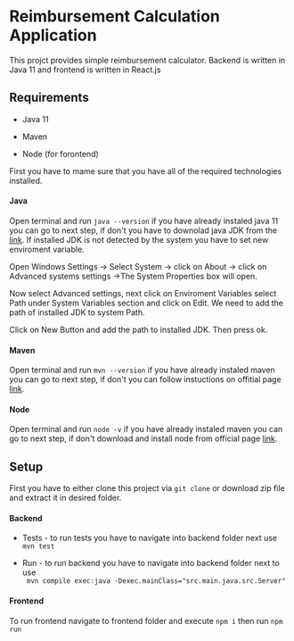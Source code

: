 # Reimbursement Calculation Application

This projct provides simple reimbursement calculator. Backend is written in Java 11 and frontend is written in React.js

## Requirements

  * Java 11
  
  * Maven
  
  * Node (for forontend)


First you have to mame sure that you have all of the required technologies installed.

#### Java
 Open terminal and run `java --version` if you have already instaled java 11 you can go to next step, if don't you have to downolad java JDK from the [link](https://www.oracle.com/java/technologies/javase/jdk11-archive-downloads.html).  If installed JDK is not detected by the system you have to set new enviroment variable.
 
Open Windows Settings -> Select System -> click on About ->  click on Advanced systems settings ->The System Properties box will open.

Now select Advanced settings, next click on Enviroment Variables select Path under System Variables section and click on Edit. We need to add the path of installed JDK to system Path.

Click on New Button and add the path to installed JDK. Then press ok.

#### Maven
Open terminal and run `mvn --version` if you have already instaled maven you can go to next step, if don't you can follow instuctions on offitial page 
[link](https://maven.apache.org/install.html).

#### Node
Open terminal and run `node -v` if you have already instaled maven you can go to next step, if don't download and install node from official page [link](https://nodejs.org/en/download/).

## Setup

First you have to either clone this project via `git clone` or download zip file and extract it in desired folder.

#### Backend
  * Tests - to run tests you have to navigate into backend folder next  use `mvn test`
  
  * Run - to run backend you have to navigate into backend folder next to  use <br> ` mvn compile exec:java -Dexec.mainClass="src.main.java.src.Server"`
  
#### Frontend
To run frontend navigate to frontend folder and execute `npm i` then run `npm run`
